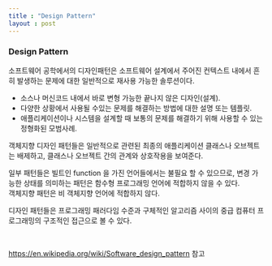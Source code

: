 ```yaml
---
title : "Design Pattern"
layout : post
---
```


### Design Pattern

소프트웨어 공학에서의 디자인패턴은 소프트웨어 설계에서 주어진 컨텍스트 내에서 흔히 발생하는 문제에 대한 일반적으로 재사용 가능한 솔루션이다.  
- 소스나 머신코드 내에서 바로 변형 가능한 끝나지 않은 디자인(설계).  
- 다양한 상황에서 사용될 수있는 문제를 해결하는 방법에 대한 설명 또는 템플릿.  
- 애플리케이션이나 시스템을 설계할 때 보통의 문제를 해결하기 위해 사용할 수 있는 정형화된 모범사례.  
  
객체지향 디자인 패턴들은 일반적으로 관련된 최종의 애플리케이션 클래스나 오브젝트는 배제하고, 클래스나 오브젝트 간의 관계와 상호작용을 보여준다.  
  
일부 패턴들은 빌트인 function 을 가진 언어들에서는 불필요 할 수 있으므로, 변경 가능한 상태를 의미하는 패턴은 함수형 프로그래밍 언어에 적합하지 않을 수 있다.  
객체지향 패턴은 비 객체지향 언어에 적합하지 않다.  
  
디자인 패턴들은 프로그래밍 패러다임 수준과 구체적인 알고리즘 사이의 중급 컴퓨터 프로그래밍의 구조적인 접근으로 볼 수 있다.  

<br>

<https://en.wikipedia.org/wiki/Software_design_pattern> 참고

